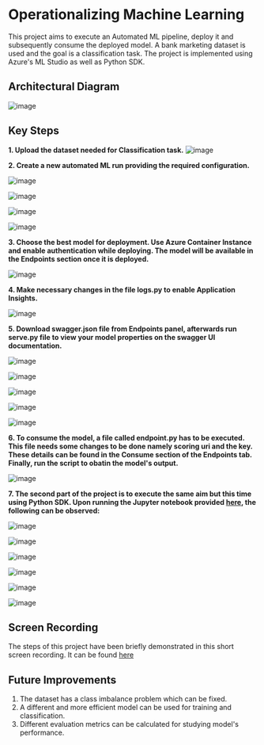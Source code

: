 # Operationalizing Machine Learning

This project aims to execute an Automated ML pipeline, deploy it and subsequently consume the deployed model. A bank marketing dataset is used and the goal is a classification task. The project is implemented using Azure's ML Studio as well as Python SDK. 

## Architectural Diagram

![image](https://github.com/gunisha30/Azure-MlOps/blob/main/Screenshots/flowchart.png)

## Key Steps

**1. Upload the dataset needed for Classification task.**
![image](https://github.com/gunisha30/Azure-MlOps/blob/main/Screenshots/dataset.png)


**2. Create a new automated ML run providing the required configuration.**

![image](https://github.com/gunisha30/Azure-MlOps/blob/main/Screenshots/automlrundetails.png)

![image](https://github.com/gunisha30/Azure-MlOps/blob/main/Screenshots/automlrundetails2.png)

![image](https://github.com/gunisha30/Azure-MlOps/blob/main/Screenshots/automlrunmodels.png)

![image](https://github.com/gunisha30/Azure-MlOps/blob/main/Screenshots/best-model-accuracy.png)


**3. Choose the best model for deployment. Use Azure Container Instance and enable authentication while deploying. The model will be available in the Endpoints section once it is deployed.**

![image](https://github.com/gunisha30/Azure-MlOps/blob/main/Screenshots/deploy-success.png)


**4. Make necessary changes in the file logs.py to enable Application Insights.** 

![image](https://github.com/gunisha30/Azure-MlOps/blob/main/Screenshots/proof%20of%20app%20insight.png)


**5. Download swagger.json file from Endpoints panel, afterwards run serve.py file to view your model properties on the swagger UI documentation.**

![image](https://github.com/gunisha30/Azure-MlOps/blob/main/Screenshots/docker%20image.png)

![image](https://github.com/gunisha30/Azure-MlOps/blob/main/Screenshots/logspyfile.png)

![image](https://github.com/gunisha30/Azure-MlOps/blob/main/Screenshots/swaggersh.png)

![image](https://github.com/gunisha30/Azure-MlOps/blob/main/Screenshots/service-inputs-swagger.png)

![image](https://github.com/gunisha30/Azure-MlOps/blob/main/Screenshots/swagger-deployedmodel.png)


**6. To consume the model, a file called endpoint.py has to be executed. This file needs some changes to be done namely scoring uri and the key. These details can be found in the Consume section of the Endpoints tab. Finally, run the script to obatin the model's output.**

![image](https://github.com/gunisha30/Azure-MlOps/blob/main/Screenshots/endpointpyfile.png)


**7. The second part of the project is to execute the same aim but this time using Python SDK. Upon running the Jupyter notebook provided [here](https://github.com/gunisha30/Azure-MlOps/blob/main/aml-pipelines-with-automated-machine-learning-step.ipynb), the following can be observed:** 

![image](https://github.com/gunisha30/Azure-MlOps/blob/main/Screenshots/pipeline1.png)

![image](https://github.com/gunisha30/Azure-MlOps/blob/main/Screenshots/pipeline2.png)

![image](https://github.com/gunisha30/Azure-MlOps/blob/main/Screenshots/pipelines%20finished.png)

![image](https://github.com/gunisha30/Azure-MlOps/blob/main/Screenshots/pipeline%20finished%20jupy%20nb.png)

![image](https://github.com/gunisha30/Azure-MlOps/blob/main/Screenshots/jupynb.png)

![image](https://github.com/gunisha30/Azure-MlOps/blob/main/Screenshots/jupynb%20run%20details.png)


## Screen Recording
The steps of this project have been briefly demonstrated in this short screen recording. It can be found [here](https://drive.google.com/file/d/111UbZK_HRux3Z7MkVkE4YsOn6PAH-B5N/view?usp=sharing)

## Future Improvements
1. The dataset has a class imbalance problem which can be fixed.
2. A different and more efficient model can be used for training and classification.
3. Different evaluation metrics can be calculated for studying model's performance.
